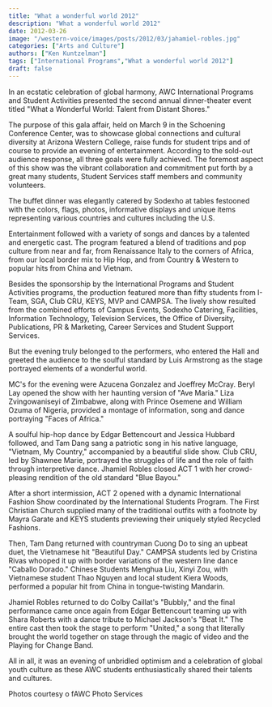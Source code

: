 ```yaml
---
title: "What a wonderful world 2012"
description: "What a wonderful world 2012"
date: 2012-03-26
image: "/western-voice/images/posts/2012/03/jahamiel-robles.jpg"
categories: ["Arts and Culture"]
authors: ["Ken Kuntzelman"]
tags: ["International Programs","What a wonderful world 2012"]
draft: false
---
```

In an ecstatic celebration of global harmony, AWC International Programs and Student Activities presented the second annual dinner-theater event titled "What a Wonderful World: Talent from Distant Shores."

The purpose of this gala affair, held on March 9 in the Schoening Conference Center, was to showcase global connections and cultural diversity at Arizona Western College, raise funds for student trips and of course to provide an evening of entertainment. According to the sold-out audience response, all three goals were fully achieved. The foremost aspect of this show was the vibrant collaboration and commitment put forth by a great many students, Student Services staff members and community volunteers.

The buffet dinner was elegantly catered by Sodexho at tables festooned with the colors, flags, photos, informative displays and unique items representing various countries and cultures including the U.S.

Entertainment followed with a variety of songs and dances by a talented and energetic cast. The program featured a blend of traditions and pop culture from near and far, from Renaissance Italy to the corners of Africa, from our local border mix to Hip Hop, and from Country & Western to popular hits from China and Vietnam.

Besides the sponsorship by the International Programs and Student Activities programs, the production featured more than fifty students from I-Team, SGA, Club CRU, KEYS, MVP and CAMPSA. The lively show resulted from the combined efforts of Campus Events, Sodexho Catering, Facilities, Information Technology, Television Services, the Office of Diversity, Publications, PR & Marketing, Career Services and Student Support Services.

But the evening truly belonged to the performers, who entered the Hall and greeted the audience to the soulful standard by Luis Armstrong as the stage portrayed elements of a wonderful world.

MC's for the evening were Azucena Gonzalez and Joeffrey McCray. Beryl Lay opened the show with her haunting version of "Ave Maria." Liza Zvingowaniseyi of Zimbabwe, along with Prince Osemene and William Ozuma of Nigeria, provided a montage of information, song and dance portraying "Faces of Africa."

A soulful hip-hop dance by Edgar Bettencourt and Jessica Hubbard followed, and Tam Dang sang a patriotic song in his native language, "Vietnam, My Country," accompanied by a beautiful slide show. Club CRU, led by Shawnee Marie, portrayed the struggles of life and the role of faith through interpretive dance. Jhamiel Robles closed ACT 1 with her crowd-pleasing rendition of the old standard "Blue Bayou."

After a short intermission, ACT 2 opened with a dynamic International Fashion Show coordinated by the International Students Program. The First Christian Church supplied many of the traditional outfits with a footnote by Mayra Garate and KEYS students previewing their uniquely styled Recycled Fashions.

Then, Tam Dang returned with countryman Cuong Do to sing an upbeat duet, the Vietnamese hit "Beautiful Day." CAMPSA students led by Cristina Rivas whooped it up with border variations of the western line dance "Caballo Dorado." Chinese Students Menghua Liu, Xinyi Zou, with Vietnamese student Thao Nguyen and local student Kiera Woods, performed a popular hit from China in tongue-twisting Mandarin.

Jhamiel Robles returned to do Colby Caillat's "Bubbly," and the final performance came once again from Edgar Bettencourt teaming up with Shara Roberts with a dance tribute to Michael Jackson's "Beat It." The entire cast then took the stage to perform "United," a song that literally brought the world together on stage through the magic of video and the Playing for Change Band.

All in all, it was an evening of unbridled optimism and a celebration of global youth culture as these AWC students enthusiastically shared their talents and cultures.

Photos courtesy o fAWC Photo Services